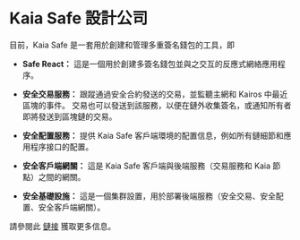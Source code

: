 # Kaia Safe 設計公司

目前，Kaia Safe 是一套用於創建和管理多重簽名錢包的工具，即

- **Safe React：** 這是一個用於創建多簽名錢包並與之交互的反應式網絡應用程序。

- **安全交易服務：** 跟蹤通過安全合約發送的交易，並監聽主網和 Kairos 中最近區塊的事件。 交易也可以發送到該服務，以便在鏈外收集簽名，或通知所有者即將發送到區塊鏈的交易。

- **安全配置服務：** 提供 Kaia Safe 客戶端環境的配置信息，例如所有鏈細節和應用程序接口的配置。

- **安全客戶端網關：** 這是 Kaia Safe 客戶端與後端服務（交易服務和 Kaia 節點）之間的網關。

- **安全基礎設施：** 這是一個集群設置，用於部署後端服務（安全交易、安全配置、安全客戶端網關）。

請參閱此 [鏈接](https://github.com/kaiachain/kaia-safe-infrastructure) 獲取更多信息。